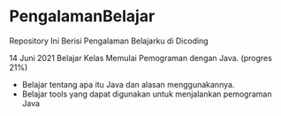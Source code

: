 # PengalamanBelajar
Repository Ini Berisi Pengalaman Belajarku di Dicoding

14 Juni 2021
Belajar Kelas Memulai Pemograman dengan Java. (progres 21%)
  * Belajar tentang apa itu Java dan alasan menggunakannya.
  * Belajar tools yang dapat digunakan untuk menjalankan pemograman Java
